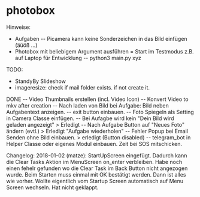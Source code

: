# photobox

Hinweise:
- Aufgaben
-- Picamera kann keine Sonderzeichen in das Bild einfügen (äüöß ...)
- Photobox mit beliebigem Argument ausführen = Start im Testmodus z.B. auf Laptop für Entwicklung
-- python3 main.py xyz


TODO:
- StandyBy Slideshow
- imageresize: check if mail folder exists. if not create it.

DONE
-- Video Thumbnails erstellen (incl. Video Icon)
-- Konvert Video to mkv after creation
-- Nach laden von Bild bei Aufgabe: Bild neben Aufgabentext anzeigen.
-- exit button einbauen.
-- Foto Spiegeln als Setting in Camera Classe einfügen.
-- Bei Aufagbe wird kein "Dein Bild wird geladen angezeigt" > Erledigt
-- Nach Aufgabe Button auf "Neues Foto" ändern (evtl.) > Erledigt "Aufgabe wiederholen"
-- Fehler Popup bei Email Senden ohne Bild einbauen. > erledigt (Button disabled)
-- telegram_bot in Helper Classe oder eigenes Modul einbauen. Zeit bei SOS mitschicken.


Changelog:
2018-01-02 (matze):
StartUpScreen eingefügt. Dadurch kann die Clear Tasks Aktion im MenuScreen on_enter verbleiben.
Habe noch einen fehelr gefunden wo die Clear Task im Back Button nicht angezogen wurde.
Beim Starten muss einmal mit OK bestätigt werden. Dann ist alles wie vorher.
Wollte eigentlich vom Startup Screen automatisch auf Menu Screen wechseln. Hat nicht geklappt.
